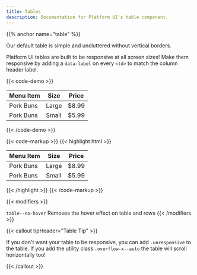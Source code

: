 ```yaml
---
title: Tables
description: Documentation for Platform UI's table component.
---
```

{{% anchor name="table" %}}

Our default table is simple and uncluttered without vertical borders. 

Platform UI tables are built to be responsive at all screen sizes! Make them responsive by adding a `data-label` on every `<td>` to match the column header label.

{{< code-demo >}}
<table class="table">
  <thead>
    <tr>
      <th>Menu Item</th>
      <th>Size</th>
      <th>Price</th>
    </tr>
  </thead>
  <tbody>
    <tr>
      <td data-label="Menu Item">
        Pork Buns
      </td>
      <td data-label="Size">
        Large
      </td>
      <td data-label="Price">
        $8.99
      </td>
    </tr>
    <tr>
      <td data-label="Menu Item">
        Pork Buns
      </td>
      <td data-label="Size">
        Small
      </td>
      <td data-label="Price">
        $5.99
      </td>
    </tr>
  </tbody>
</table>
{{< /code-demo >}}

{{< code-markup >}}
{{< highlight html >}}
<table class="table">
  <thead>
    <tr>
      <th>Menu Item</th>
      <th>Size</th>
      <th>Price</th>
    </tr>
  </thead>
  <tbody>
    <tr>
      <td data-label="Menu Item">
        Pork Buns
      </td>
      <td data-label="Size">
        Large
      </td>
      <td data-label="Price">
        $8.99
      </td>
    </tr>
    <tr>
      <td data-label="Menu Item">
        Pork Buns
      </td>
      <td data-label="Size">
        Small
      </td>
      <td data-label="Price">
        $5.99
      </td>
    </tr>
  </tbody>
</table>
{{< /highlight >}}
{{< /code-markup >}}

{{< modifiers >}}
<tr>
  <td data-label="Modifier">
    <code>table--no-hover</code>
  </td>
  <td data-label="Behavior">
    Removes the hover effect on table and rows
  </td>
</tr>
{{< /modifiers >}}

{{< callout tipHeader="Table Tip" >}}
  <p>If you don't want your table to be responsive, you can add <code>.unresponsive</code> to the table. If you add the utility class <code>.overflow-x--auto</code> the table will scroll horizontally too!</p>
{{< /callout >}}